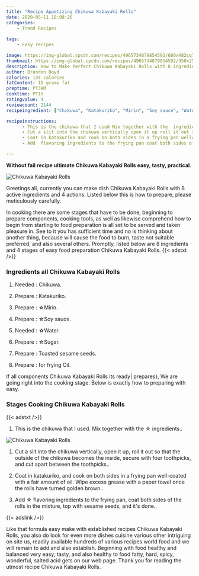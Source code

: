 ```yaml
---
title: "Recipe Appetizing Chikuwa Kabayaki Rolls"
date: 2020-05-11 18:08:26
categories:
    - Trend Recipes
    
tags:
    - Easy recipes

image: https://img-global.cpcdn.com/recipes/4965734879854592/680x482cq70/chikuwa-kabayaki-rolls-recipe-main-photo.jpg
thumbnail: https://img-global.cpcdn.com/recipes/4965734879854592/350x250cq70/chikuwa-kabayaki-rolls-recipe-main-photo.jpg
description: How to Make Perfect Chikuwa Kabayaki Rolls with 8 ingredients and 4 stages of easy cooking.
author: Brandon Boyd
calories: 134 calories
fatContent: 15 grams fat
preptime: PT39M
cooktime: PT1H
ratingvalue: 4
reviewcount: 2144
recipeingredient: ["Chikuwa", "Katakuriko", "Mirin", "Soy sauce", "Water", "Sugar", "Toasted sesame seeds", "for frying Oil"]

recipeinstructions: 
      - This is the chikuwa that I used Mix together with the  ingredients 
      - Cut a slit into the chikuwa vertically open it up roll it out so that the outside of the chikuwa becomes the inside secure with four toothpicks and cut apart between the toothpicks 
      - Coat in katakuriko and cook on both sides in a frying pan wellcoated with a fair amount of oil Wipe excess grease with a paper towel once the rolls have turned golden brown 
      - Add  flavoring ingredients to the frying pan coat both sides of the rolls in the mixture top with sesame seeds and its done

---
```




**Without fail recipe ultimate Chikuwa Kabayaki Rolls easy, tasty, practical**. 


![Chikuwa Kabayaki Rolls](https://img-global.cpcdn.com/recipes/4965734879854592/680x482cq70/chikuwa-kabayaki-rolls-recipe-main-photo.jpg "Chikuwa Kabayaki Rolls")




Greetings all, currently you can make dish Chikuwa Kabayaki Rolls with 8 active ingredients and 4 actions. Listed below this is how to prepare, please meticulously carefully.

In cooking there are some stages that have to be done, beginning to prepare components, cooking tools, as well as likewise comprehend how to begin from starting to food preparation is all set to be served and taken pleasure in. See to it you has sufficient time and no is thinking about another thing, because will cause the food to burn, taste not suitable preferred, and also several others. Promptly, listed below are 8 ingredients and 4 stages of easy food preparation Chikuwa Kabayaki Rolls.
{{< adstxt />}}

### Ingredients all Chikuwa Kabayaki Rolls


1. Needed  : Chikuwa.

1. Prepare  : Katakuriko.

1. Prepare  : ☆Mirin.

1. Prepare  : ☆Soy sauce.

1. Needed  : ☆Water.

1. Prepare  : ☆Sugar.

1. Prepare  : Toasted sesame seeds.

1. Prepare  : for frying Oil.



If all components Chikuwa Kabayaki Rolls its ready| prepares}, We are going right into the cooking stage. Below is exactly how to preparing with easy.

### Stages Cooking Chikuwa Kabayaki Rolls

{{< adstxt />}}


1. This is the chikuwa that I used. Mix together with the ☆ ingredients..



![Chikuwa Kabayaki Rolls](https://img-global.cpcdn.com/steps/4898018814853120/160x128cq70/chikuwa-kabayaki-rolls-recipe-step-1-photo.jpg" "Chikuwa Kabayaki Rolls")



1. Cut a slit into the chikuwa vertically, open it up, roll it out so that the outside of the chikuwa becomes the inside, secure with four toothpicks, and cut apart between the toothpicks..



1. Coat in katakuriko, and cook on both sides in a frying pan well-coated with a fair amount of oil. Wipe excess grease with a paper towel once the rolls have turned golden brown..



1. Add ☆ flavoring ingredients to the frying pan, coat both sides of the rolls in the mixture, top with sesame seeds, and it&#39;s done..





{{< adslink />}}

Like that formula easy make with established recipes Chikuwa Kabayaki Rolls, you also do look for even more dishes cuisine various other intriguing on site us, readily available hundreds of various recipes world food and we will remain to add and also establish. Beginning with food healthy and balanced very easy, tasty, and also healthy to food fatty, hard, spicy, wonderful, salted acid gets on our web page. Thank you for reading the utmost recipe Chikuwa Kabayaki Rolls.
